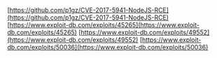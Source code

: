 [https://github.com/p1gz/CVE-2017-5941-NodeJS-RCE](https://github.com/p1gz/CVE-2017-5941-NodeJS-RCE)
[https://www.exploit-db.com/exploits/45265](https://www.exploit-db.com/exploits/45265)
[https://www.exploit-db.com/exploits/49552](https://www.exploit-db.com/exploits/49552)
[https://www.exploit-db.com/exploits/50036](https://www.exploit-db.com/exploits/50036)
